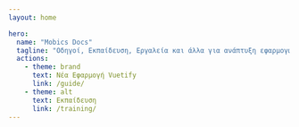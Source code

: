 ```yaml
---
layout: home

hero:
  name: "Mobics Docs"
  tagline: "Οδηγοί, Εκπαίδευση, Εργαλεία και άλλα για ανάπτυξη εφαρμογών σε Vue 3"
  actions:
    - theme: brand
      text: Νέα Εφαρμογή Vuetify
      link: /guide/
    - theme: alt
      text: Εκπαίδευση
      link: /training/
---
```

